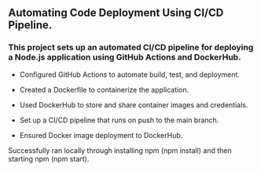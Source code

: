 ## Automating Code Deployment Using CI/CD Pipeline.

### This project sets up an automated CI/CD pipeline for deploying a Node.js application using GitHub Actions and DockerHub.

- Configured GitHub Actions to automate build, test, and deployment.

- Created a Dockerfile to containerize the application.

- Used DockerHub to store and share container images and credentials.

- Set up a CI/CD pipeline that runs on push to the main branch.

- Ensured Docker image deployment to DockerHub.

Successfully ran locally through installing npm (npm install) and then starting npm (npm start).

